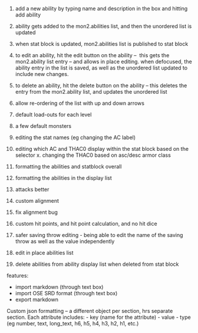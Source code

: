 1. add a new ability by typing name and description in the box and hitting add ability
2. ability gets added to the mon2.abilities list, and then the unordered list is updated
3. when stat block is updated, mon2.abilities list is published to stat block
4. to edit an ability, hit the edit button on the ability – 
    this gets the mon2.ability list entry – and allows in place editing. when defocused, the ability entry in the list is saved, as well as the unordered list updated to include new changes.
5. to delete an ability, hit the delete button on the ability – this deletes the entry from the mon2.ability list, and updates the unordered list
6. allow re-ordering of the list with up and down arrows




1. default load-outs for each level
2. a few default monsters
3. editing the stat names (eg changing the AC label)
4. editing which AC and THAC0 display within the stat block based on the selector
x. changing the THAC0 based on asc/desc armor class
6. formatting the abilities and statblock overall
7. formatting the abilities in the display list
8. attacks better
9. custom alignment
10. fix alignment bug
11. custom hit points, and hit point calculation, and no hit dice
12. safer saving throw editing - being able to edit the name of the saving throw as well as the value independently
13. edit in place abilities list
14. delete abilities from ability display list when deleted from stat block


features:
- import markdown (through text box)
- import OSE SRD format (through text box)
- export markdown

Custom json formatting – a different object per section, hrs separate section. Each attribute includes:
    - key (name for the attribute)
    - value
    - type (eg number, text, long_text, h6, h5, h4, h3, h2, h1, etc.)